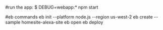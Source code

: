 #run the app:
     $ DEBUG=webapp:* npm start

#eb commands
eb init --platform node.js --region us-west-2
eb create --sample homesite-alexa-site
eb open
eb deploy
